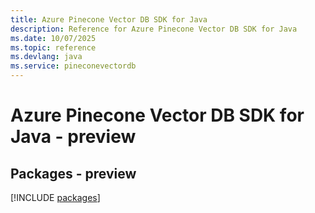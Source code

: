 ```yaml
---
title: Azure Pinecone Vector DB SDK for Java
description: Reference for Azure Pinecone Vector DB SDK for Java
ms.date: 10/07/2025
ms.topic: reference
ms.devlang: java
ms.service: pineconevectordb
---
```

# Azure Pinecone Vector DB SDK for Java - preview
## Packages - preview
[!INCLUDE [packages](pinecone-vector-db-index.md)]